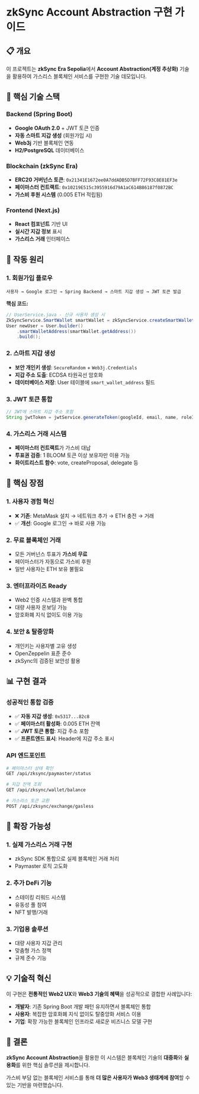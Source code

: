 # zkSync Account Abstraction 구현 가이드

## 📋 개요

이 프로젝트는 **zkSync Era Sepolia**에서 **Account Abstraction(계정 추상화)** 기술을 활용하여 가스리스 블록체인 서비스를 구현한 기술 데모입니다.

## 🔧 핵심 기술 스택

### Backend (Spring Boot)
- **Google OAuth 2.0** + JWT 토큰 인증
- **자동 스마트 지갑 생성** (회원가입 시)
- **Web3j** 기반 블록체인 연동
- **H2/PostgreSQL** 데이터베이스

### Blockchain (zkSync Era)
- **ERC20 거버넌스 토큰**: `0x21341E1672ee0A7ddADB5D7BFF72F93C8E81EF3e`
- **페이마스터 컨트랙트**: `0x10219E515c3955916d79A1aC614B86187f0872BC`
- **가스비 후원 시스템** (0.005 ETH 적립됨)

### Frontend (Next.js)
- **React 컴포넌트** 기반 UI
- **실시간 지갑 정보** 표시
- **가스리스 거래** 인터페이스

## 🚀 작동 원리

### 1. 회원가입 플로우
```
사용자 → Google 로그인 → Spring Backend → 스마트 지갑 생성 → JWT 토큰 발급
```

**핵심 코드:**
```java
// UserService.java - 신규 사용자 생성 시
ZkSyncService.SmartWallet smartWallet = zkSyncService.createSmartWallet(email);
User newUser = User.builder()
    .smartWalletAddress(smartWallet.getAddress())
    .build();
```

### 2. 스마트 지갑 생성
- **보안 개인키 생성**: `SecureRandom` + `Web3j.Credentials`
- **지갑 주소 도출**: ECDSA 타원곡선 암호화
- **데이터베이스 저장**: User 테이블에 `smart_wallet_address` 필드

### 3. JWT 토큰 통합
```java
// JWT에 스마트 지갑 주소 포함
String jwtToken = jwtService.generateToken(googleId, email, name, roleId, smartWalletAddress);
```

### 4. 가스리스 거래 시스템
- **페이마스터 컨트랙트**가 가스비 대납
- **투표권 검증**: 1 BLOOM 토큰 이상 보유자만 이용 가능
- **화이트리스트 함수**: vote, createProposal, delegate 등

## 🎯 핵심 장점

### 1. **사용자 경험 혁신**
- ❌ **기존**: MetaMask 설치 → 네트워크 추가 → ETH 충전 → 거래
- ✅ **개선**: Google 로그인 → 바로 사용 가능

### 2. **무료 블록체인 거래**
- 모든 거버넌스 투표가 **가스비 무료**
- 페이마스터가 자동으로 가스비 후원
- 일반 사용자는 ETH 보유 불필요

### 3. **엔터프라이즈 Ready**
- Web2 인증 시스템과 완벽 통합
- 대량 사용자 온보딩 가능
- 암호화폐 지식 없이도 이용 가능

### 4. **보안 & 탈중앙화**
- 개인키는 사용자별 고유 생성
- OpenZeppelin 표준 준수
- zkSync의 검증된 보안성 활용

## 📊 구현 결과

### 성공적인 통합 검증
- ✅ **자동 지갑 생성**: `0x5317...82c8`
- ✅ **페이마스터 활성화**: 0.005 ETH 잔액
- ✅ **JWT 토큰 통합**: 지갑 주소 포함
- ✅ **프론트엔드 표시**: Header에 지갑 주소 표시

### API 엔드포인트
```bash
# 페이마스터 상태 확인
GET /api/zksync/paymaster/status

# 지갑 잔액 조회
GET /api/zksync/wallet/balance

# 가스리스 토큰 교환
POST /api/zksync/exchange/gasless
```

## 🔮 확장 가능성

### 1. **실제 가스리스 거래 구현**
- zkSync SDK 통합으로 실제 블록체인 거래 처리
- Paymaster 로직 고도화

### 2. **추가 DeFi 기능**
- 스테이킹 리워드 시스템
- 유동성 풀 참여
- NFT 발행/거래

### 3. **기업용 솔루션**
- 대량 사용자 지갑 관리
- 맞춤형 가스 정책
- 규제 준수 기능

## 💡 기술적 혁신

이 구현은 **전통적인 Web2 UX**와 **Web3 기술의 혜택**을 성공적으로 결합한 사례입니다:

- **개발자**: 기존 Spring Boot 개발 패턴 유지하면서 블록체인 통합
- **사용자**: 복잡한 암호화폐 지식 없이도 탈중앙화 서비스 이용
- **기업**: 확장 가능한 블록체인 인프라로 새로운 비즈니스 모델 구현

## 🎯 결론

**zkSync Account Abstraction**을 활용한 이 시스템은 블록체인 기술의 **대중화**와 **실용화**를 위한 핵심 솔루션을 제시합니다. 

가스비 부담 없는 블록체인 서비스를 통해 **더 많은 사용자가 Web3 생태계에 참여**할 수 있는 기반을 마련했습니다.
